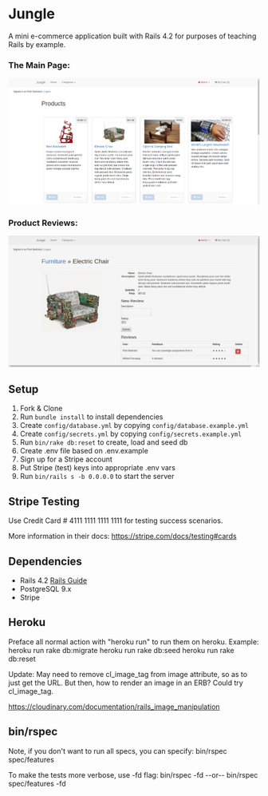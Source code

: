 # Jungle

A mini e-commerce application built with Rails 4.2 for purposes of teaching Rails by example.

### The Main Page:
!["Products listing"](https://github.com/bartnic1/jungle-rails/blob/master/images/Products%20page.png)

### Product Reviews:
!["Review page"](https://github.com/bartnic1/jungle-rails/blob/master/images/Product%20review.png)

## Setup

1. Fork & Clone
2. Run `bundle install` to install dependencies
3. Create `config/database.yml` by copying `config/database.example.yml`
4. Create `config/secrets.yml` by copying `config/secrets.example.yml`
5. Run `bin/rake db:reset` to create, load and seed db
6. Create .env file based on .env.example
7. Sign up for a Stripe account
8. Put Stripe (test) keys into appropriate .env vars
9. Run `bin/rails s -b 0.0.0.0` to start the server

## Stripe Testing

Use Credit Card # 4111 1111 1111 1111 for testing success scenarios.

More information in their docs: <https://stripe.com/docs/testing#cards>

## Dependencies

* Rails 4.2 [Rails Guide](http://guides.rubyonrails.org/v4.2/)
* PostgreSQL 9.x
* Stripe

## Heroku

Preface all normal action with "heroku run" to run them on heroku. Example:
heroku run rake db:migrate
heroku run rake db:seed
heroku run rake db:reset

Update: May need to remove cl_image_tag from image attribute, so as to just get the URL. But then, how to render
an image in an ERB? Could try cl_image_tag.

https://cloudinary.com/documentation/rails_image_manipulation

## bin/rspec

Note, if you don't want to run all specs, you can specify:
bin/rspec spec/features

To make the tests more verbose, use -fd flag:
bin/rspec -fd --or-- bin/rspec spec/features -fd